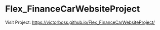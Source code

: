 # Flex_FinanceCarWebsiteProject
Visit Project: https://victorboss.github.io/Flex_FinanceCarWebsiteProject/
